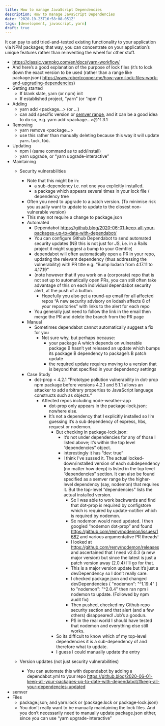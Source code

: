 ```yaml
---
title: How to manage JavaScript Dependencies
description: How to manage JavaScript Dependencies
date: "2020-10-23T16:58:08.051Z"
tags: [development, javascript, yarn]
draft: true
---
```


It can pay to add tried-and-tested existing functionality to your application via NPM packages; that way, you can concentrate on your application’s unique features rather than reinventing the wheel for other stuff.

- https://classic.yarnpkg.com/en/docs/yarn-workflow/
- And here’s a good explanation of the purpose of lock files (it’s to lock down the exact version to be used (rather than a range like package.json) https://www.robertcooper.me/how-yarn-lock-files-work-and-upgrading-dependencies)
- Getting started
    - If blank slate, yarn (or npm) init
    - If established project, “yarn” (or “npm i”)
- Adding
    - yarn add <package…> (or …)
    - can add specific version or [semver range](https://devhints.io/semver), and it can be a good idea to do so, e.g. yarn add <package…>@^1.3.1
- Removing
    - yarn remove <package…>
    - use this rather than manually deleting because this way it will update `yarn.lock`, too.
- Updating
    - npm i (same command as to add/install)
    - yarn upgrade, or “yarn upgrade-interactive”
- Maintaining
    - Security vulnerabilities
        - Note that this might be in:
            - a sub-dependency i.e. not one you explicitly installed.
            - a package which appears several times in your lock file / dependency tree
        - Often you need to upgrade to a patch version. (To minimise risk you usually want to update to update to the closest non-vulnerable version)
        - This may not require a change to package.json 
        - Automated
            - Dependabot https://github.blog/2020-06-01-keep-all-your-packages-up-to-date-with-dependabot/ 
            - You can configure Github Dependabot to send automated security updates (NB this is not just for JS, i.e. in a Rails project it might suggest a bump to your Gemfile)
            - dependabot will often automatically open a PR in your repo, updating the relevant dependency (thus addressing the vulnerability) with PR title e.g. “Bump lodash from 4.17.11 to 4.17.19”
            - (note however that if you work on a (corporate) repo that is not set up to automatically open PRs, you can still often take advantage of this on each individual dependabot security alert, at the push of a button.
                - Hopefully you also get a round-up email for all affected repos “A new security advisory on lodash affects 8 of your repositories” with links to the alert for each repo
            - You generally just need to follow the link in the email then merge the PR and delete the branch from the PR page 
        - Manual
            - Sometimes dependabot cannot automatically suggest a fix for you
                - Not sure why, but perhaps because:
                    - your package A which depends on vulnerable package B hasn’t yet released an update which bumps its package B dependency to package’s B patch update
                    - the required update requires moving to a version that is beyond that specified in your dependency settings
        - Case Study
            - dot-prop < 4.2.1 “Prototype pollution vulnerability in dot-prop npm package before versions 4.2.1 and 5.1.1 allows an attacker to add arbitrary properties to JavaScript language constructs such as objects.“
                - Affected repos including node-weather-app
                    - dot-prop only appears in the package-lock.json; nowhere else.
                    - It’s not a dependency that I explicitly installed so I’m guessing it’s a sub dependency of express, hbs, request or nodemon. 
                        - But checking in package-lock.json:
                            - it‘s not under dependencies for any of those I listed above; it’s within the top level “dependencies” object.
                            - interestingly it has “dev: true”
                            - I think I’ve sussed it. The actual locked-down/installed version of each subdependency (no matter how deep) is listed in the top level “dependencies” section. It can also be found specified as a semver range by the higher-level dependency (say, nodemon) that requires it. But the top-level “dependencies” lists the actual installed version.
                                - So I was able to work backwards and find that dot-prop is required by configstore which is required by update-notifier which is required by nodemon.
                                - So nodemon would need updated. I then googled “nodemon dot-prop” and found https://github.com/remy/nodemon/issues/1682 and various argumentative PR threads!
                                - I looked at https://github.com/remy/nodemon/releases and ascertained that I need v2.0.3 (a new major version) but since the latest is just a patch version away (2.0.4) I’ll go for that.
                                - This is a major version update but it’s just a devDependency so I don’t really care.
                                - I checked package.json and changed  devDependencies {  "nodemon": "^1.19.4" } to "nodemon": "^2.0.4" then ran npm i nodemon to update. (Followed by npm audit fix)
                                - Then pushed, checked my Github repo security section and that alert (and a few others) disappeared! Job’s a goodun.
                                - PS in the real world I should have tested that nodemon and everything else still works.
                        - So its difficult to know which of my top-level dependencies it is a sub-dependency of and therefore what to update.
                        - I guess I could manually update the entry 

    - Version updates (not just security vulnerabilities)
        - You can automate this with dependabot by adding a dependabot.yml to your repo https://github.blog/2020-06-01-keep-all-your-packages-up-to-date-with-dependabot/#keep-all-your-dependencies-updated
- semver
- Files
    - package.json; and yarn.lock or (package.lock or package-lock.json)
    - You don’t really want to be manually maintaining the lock files. And you don’t necessarily need to manually update package.json either, since you can use “yarn upgrade-interactive”

